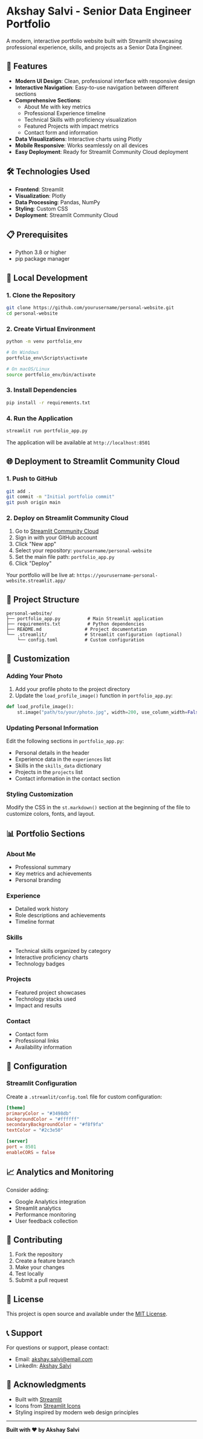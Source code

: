 # Akshay Salvi - Senior Data Engineer Portfolio

A modern, interactive portfolio website built with Streamlit showcasing professional experience, skills, and projects as a Senior Data Engineer.

## 🚀 Features

- **Modern UI Design**: Clean, professional interface with responsive design
- **Interactive Navigation**: Easy-to-use navigation between different sections
- **Comprehensive Sections**:
  - About Me with key metrics
  - Professional Experience timeline
  - Technical Skills with proficiency visualization
  - Featured Projects with impact metrics
  - Contact form and information
- **Data Visualizations**: Interactive charts using Plotly
- **Mobile Responsive**: Works seamlessly on all devices
- **Easy Deployment**: Ready for Streamlit Community Cloud deployment

## 🛠️ Technologies Used

- **Frontend**: Streamlit
- **Visualization**: Plotly
- **Data Processing**: Pandas, NumPy
- **Styling**: Custom CSS
- **Deployment**: Streamlit Community Cloud

## 📋 Prerequisites

- Python 3.8 or higher
- pip package manager

## 🚀 Local Development

### 1. Clone the Repository

```bash
git clone https://github.com/yourusername/personal-website.git
cd personal-website
```

### 2. Create Virtual Environment

```bash
python -m venv portfolio_env

# On Windows
portfolio_env\Scripts\activate

# On macOS/Linux
source portfolio_env/bin/activate
```

### 3. Install Dependencies

```bash
pip install -r requirements.txt
```

### 4. Run the Application

```bash
streamlit run portfolio_app.py
```

The application will be available at `http://localhost:8501`

## 🌐 Deployment to Streamlit Community Cloud

### 1. Push to GitHub

```bash
git add .
git commit -m "Initial portfolio commit"
git push origin main
```

### 2. Deploy on Streamlit Community Cloud

1. Go to [Streamlit Community Cloud](https://share.streamlit.io/)
2. Sign in with your GitHub account
3. Click "New app"
4. Select your repository: `yourusername/personal-website`
5. Set the main file path: `portfolio_app.py`
6. Click "Deploy"

Your portfolio will be live at: `https://yourusername-personal-website.streamlit.app/`

## 📁 Project Structure

```
personal-website/
├── portfolio_app.py          # Main Streamlit application
├── requirements.txt          # Python dependencies
├── README.md                # Project documentation
└── .streamlit/              # Streamlit configuration (optional)
    └── config.toml          # Custom configuration
```

## 🎨 Customization

### Adding Your Photo

1. Add your profile photo to the project directory
2. Update the `load_profile_image()` function in `portfolio_app.py`:

```python
def load_profile_image():
    st.image("path/to/your/photo.jpg", width=200, use_column_width=False)
```

### Updating Personal Information

Edit the following sections in `portfolio_app.py`:
- Personal details in the header
- Experience data in the `experiences` list
- Skills in the `skills_data` dictionary
- Projects in the `projects` list
- Contact information in the contact section

### Styling Customization

Modify the CSS in the `st.markdown()` section at the beginning of the file to customize colors, fonts, and layout.

## 📊 Portfolio Sections

### About Me
- Professional summary
- Key metrics and achievements
- Personal branding

### Experience
- Detailed work history
- Role descriptions and achievements
- Timeline format

### Skills
- Technical skills organized by category
- Interactive proficiency charts
- Technology badges

### Projects
- Featured project showcases
- Technology stacks used
- Impact and results

### Contact
- Contact form
- Professional links
- Availability information

## 🔧 Configuration

### Streamlit Configuration

Create a `.streamlit/config.toml` file for custom configuration:

```toml
[theme]
primaryColor = "#3498db"
backgroundColor = "#ffffff"
secondaryBackgroundColor = "#f8f9fa"
textColor = "#2c3e50"

[server]
port = 8501
enableCORS = false
```

## 📈 Analytics and Monitoring

Consider adding:
- Google Analytics integration
- Streamlit analytics
- Performance monitoring
- User feedback collection

## 🤝 Contributing

1. Fork the repository
2. Create a feature branch
3. Make your changes
4. Test locally
5. Submit a pull request

## 📄 License

This project is open source and available under the [MIT License](LICENSE).

## 📞 Support

For questions or support, please contact:
- Email: akshay.salvi@email.com
- LinkedIn: [Akshay Salvi](https://www.linkedin.com/in/akshay-salvi-2869b2125/)

## 🙏 Acknowledgments

- Built with [Streamlit](https://streamlit.io/)
- Icons from [Streamlit Icons](https://streamlit.io/)
- Styling inspired by modern web design principles

---

**Built with ❤️ by Akshay Salvi**